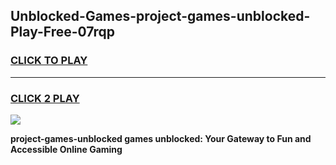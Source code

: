 
## Unblocked-Games-project-games-unblocked-Play-Free-07rqp
<h3>
<a href="https://premium76.site?title=project-games-unblocked&ref=10A">CLICK TO PLAY</a></h3>
<hr>

<h3>
<a href="https://premium76.site?title=project-games-unblocked&ref=10A">CLICK 2 PLAY</a>
  
</h3>

<a href="https://premium76.site?title=project-games-unblocked&ref=10A"><img src="https://clearcache.store/games.png"></a>


**project-games-unblocked games unblocked: Your Gateway to Fun and Accessible Online Gaming**
